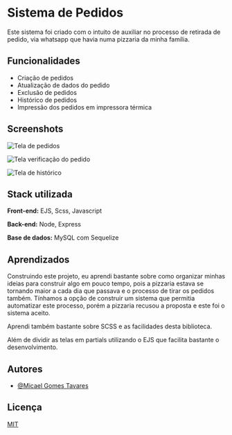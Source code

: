 
# Sistema de Pedidos

Este sistema foi criado com o intuito de auxiliar no processo de retirada de pedido, via whatsapp que havia numa pizzaria da minha família.


## Funcionalidades

- Criação de pedidos
- Atualização de dados do pedido
- Exclusão de pedidos
- Histórico de pedidos
- Impressão dos pedidos em impressora térmica


## Screenshots

![Tela de pedidos](https://i.imgur.com/5hOMWFv.png)

![Tela verificação do pedido](https://i.imgur.com/wFjGGxs.png)

![Tela de histórico](https://i.imgur.com/LmsfSTQ.png)



## Stack utilizada

**Front-end:** EJS, Scss, Javascript

**Back-end:** Node, Express

**Base de dados:** MySQL com Sequelize


## Aprendizados

Construindo este projeto, eu aprendi bastante sobre como organizar minhas ideias para construir algo em pouco tempo, pois a pizzaria estava se tornando maior a cada dia que passava e o processo de tirar os pedidos também. Tínhamos a opção de construir um sistema que permitia automatizar este processo, porém a pizzaria recusou a proposta e este foi o sistema aceito.

Aprendi também bastante sobre SCSS e as facilidades desta biblioteca.

Além de dividir as telas em partials utilizando o EJS que facilita bastante o desenvolvimento.


## Autores

- [@Micael Gomes Tavares](https://www.github.com/micazeera)


## Licença

[MIT](https://choosealicense.com/licenses/mit/)

